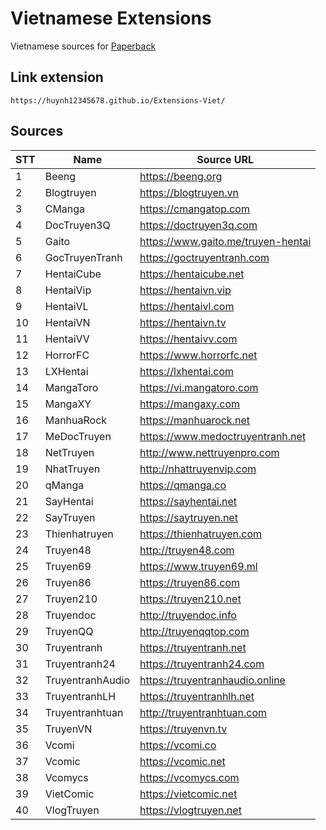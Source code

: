 # Vietnamese Extensions
Vietnamese sources for [Paperback](https://paperback.moe/)

## Link extension
```
https://huynh12345678.github.io/Extensions-Viet/
```

## Sources

|STT    | Name                      | Source URL                                 |
| ----- | ------------------------- | ------------------------------------------ |
| 1     | Beeng                     | https://beeng.org                          |
| 2     | Blogtruyen                | https://blogtruyen.vn                      |
| 3     | CManga                    | https://cmangatop.com                      |
| 4     | DocTruyen3Q               | https://doctruyen3q.com                    |
| 5     | Gaito                     | https://www.gaito.me/truyen-hentai         |
| 6     | GocTruyenTranh            | https://goctruyentranh.com                 |
| 7     | HentaiCube                | https://hentaicube.net                     |
| 8     | HentaiVip                 | https://hentaivn.vip                       |
| 9     | HentaiVL                  | https://hentaivl.com                       |
| 10    | HentaiVN                  | https://hentaivn.tv                        |
| 11    | HentaiVV                  | https://hentaivv.com                       |
| 12    | HorrorFC                  | https://www.horrorfc.net                   |
| 13    | LXHentai                  | https://lxhentai.com                       |
| 14    | MangaToro                 | https://vi.mangatoro.com                   |
| 15    | MangaXY                   | https://mangaxy.com                        |
| 16    | ManhuaRock                | https://manhuarock.net                     |
| 17    | MeDocTruyen               | https://www.medoctruyentranh.net           |
| 18    | NetTruyen                 | http://www.nettruyenpro.com                |
| 19    | NhatTruyen                | http://nhattruyenvip.com                   |
| 20    | qManga                    | https://qmanga.co                          |
| 21    | SayHentai                 | https://sayhentai.net                      |
| 22    | SayTruyen                 | https://saytruyen.net                      |
| 23    | Thienhatruyen             | https://thienhatruyen.com                  |
| 24    | Truyen48                  | http://truyen48.com                        |
| 25    | Truyen69                  | https://www.truyen69.ml                    |
| 26    | Truyen86                  | https://truyen86.com                       |
| 27    | Truyen210                 | https://truyen210.net                      |
| 28    | Truyendoc                 | http://truyendoc.info                      |
| 29    | TruyenQQ                  | http://truyenqqtop.com                     |
| 30    | Truyentranh               | https://truyentranh.net                    |
| 31    | Truyentranh24             | https://truyentranh24.com                  |
| 32    | TruyentranhAudio          | https://truyentranhaudio.online            |
| 33    | TruyentranhLH             | https://truyentranhlh.net                  |
| 34    | Truyentranhtuan           | http://truyentranhtuan.com                 |
| 35    | TruyenVN                  | https://truyenvn.tv                        |
| 36    | Vcomi                     | https://vcomi.co                           |
| 37    | Vcomic                    | https://vcomic.net                         |
| 38    | Vcomycs                   | https://vcomycs.com                        |
| 39    | VietComic                 | https://vietcomic.net                      |
| 40    | VlogTruyen                | https://vlogtruyen.net                     |
